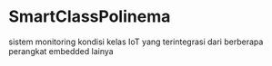 # SmartClassPolinema
sistem monitoring kondisi kelas IoT yang terintegrasi dari berberapa perangkat embedded lainya
